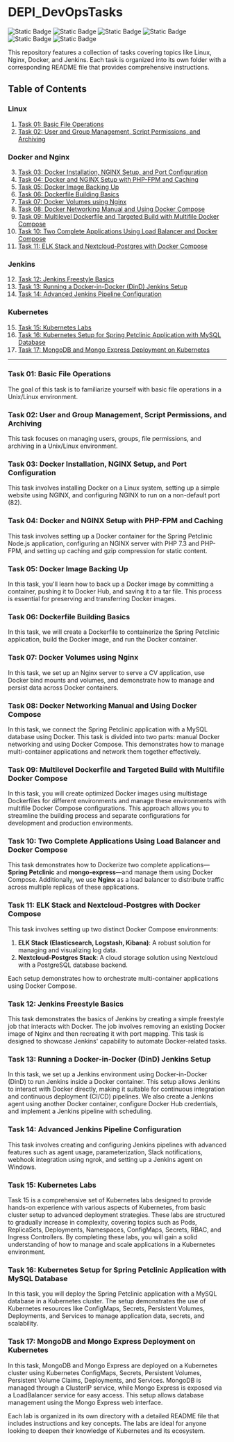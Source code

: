 # DEPI_DevOpsTasks

![Static Badge](https://img.shields.io/badge/build-Ubuntu-brightgreen?style=flat&logo=ubuntu&label=Linux&labelColor=Orange&color=red) ![Static Badge](https://img.shields.io/badge/Docker-27.0.3-skyblue?style=flat&logo=docker&label=Docker) ![Static Badge](https://img.shields.io/badge/jenkins-java%2017.0.12-brightred?style=flat&logo=jenkins&logoColor=darkred&label=jenkins&labelColor=grey&color=orange) ![Static Badge](https://img.shields.io/badge/ngrok-3.8.0-white?style=plastic&logo=ngrok&label=ngrok&labelColor=black&color=white) ![Static Badge](https://img.shields.io/badge/nginx-1.18.0-grey?style=flat&logo=nginx&label=nginx&labelColor=darkgreen&color=grey) ![Static Badge](https://img.shields.io/badge/Kubernetes-1.30-cyan?style=plastic&logo=kubernetes) 

This repository features a collection of tasks covering topics like Linux, Nginx, Docker, and Jenkins. Each task is organized into its own folder with a corresponding README file that provides comprehensive instructions.

## Table of Contents

### Linux

1. [Task 01: Basic File Operations](Task01/README.md)
2. [Task 02: User and Group Management, Script Permissions, and Archiving](Task02/README.md)

### Docker and Nginx

3. [Task 03: Docker Installation, NGINX Setup, and Port Configuration](Task03/README.md)
4. [Task 04: Docker and NGINX Setup with PHP-FPM and Caching](Task04/README.md)
5. [Task 05: Docker Image Backing Up](Task05/README.md)
6. [Task 06: Dockerfile Building Basics](Task06/README.md)
7. [Task 07: Docker Volumes using Nginx](Task07/README.md)
8. [Task 08: Docker Networking Manual and Using Docker Compose](Task08/README.md)
9. [Task 09: Multilevel Dockerfile and Targeted Build with Multifile Docker Compose](Task09/README.md)
10. [Task 10: Two Complete Applications Using Load Balancer and Docker Compose](Task10/README.md)
11. [Task 11: ELK Stack and Nextcloud-Postgres with Docker Compose](Task11/README.md)

### Jenkins

12. [Task 12: Jenkins Freestyle Basics](Task12/README.md)
13. [Task 13: Running a Docker-in-Docker (DinD) Jenkins Setup](Task13/README.md)
14. [Task 14: Advanced Jenkins Pipeline Configuration](Task14/README.md)

### Kubernetes

15. [Task 15: Kubernetes Labs](Task15/README.md)
16. [Task 16: Kubernetes Setup for Spring Petclinic Application with MySQL Database](Task16/README.md)
17. [Task 17: MongoDB and Mongo Express Deployment on Kubernetes](Task17/README.md)
---

### Task 01: Basic File Operations
The goal of this task is to familiarize yourself with basic file operations in a Unix/Linux environment.

### Task 02: User and Group Management, Script Permissions, and Archiving
This task focuses on managing users, groups, file permissions, and archiving in a Unix/Linux environment.

### Task 03: Docker Installation, NGINX Setup, and Port Configuration
This task involves installing Docker on a Linux system, setting up a simple website using NGINX, and configuring NGINX to run on a non-default port (82).

### Task 04: Docker and NGINX Setup with PHP-FPM and Caching
This task involves setting up a Docker container for the Spring Petclinic Node.js application, configuring an NGINX server with PHP 7.3 and PHP-FPM, and setting up caching and gzip compression for static content.

### Task 05: Docker Image Backing Up
In this task, you'll learn how to back up a Docker image by committing a container, pushing it to Docker Hub, and saving it to a tar file. This process is essential for preserving and transferring Docker images.

### Task 06: Dockerfile Building Basics
In this task, we will create a Dockerfile to containerize the Spring Petclinic application, build the Docker image, and run the Docker container.

### Task 07: Docker Volumes using Nginx
In this task, we set up an Nginx server to serve a CV application, use Docker bind mounts and volumes, and demonstrate how to manage and persist data across Docker containers.

### Task 08: Docker Networking Manual and Using Docker Compose
In this task, we connect the Spring Petclinic application with a MySQL database using Docker. This task is divided into two parts: manual Docker networking and using Docker Compose. This demonstrates how to manage multi-container applications and network them together effectively.

### Task 09: Multilevel Dockerfile and Targeted Build with Multifile Docker Compose
In this task, you will create optimized Docker images using multistage Dockerfiles for different environments and manage these environments with multifile Docker Compose configurations. This approach allows you to streamline the building process and separate configurations for development and production environments.

### Task 10: Two Complete Applications Using Load Balancer and Docker Compose
This task demonstrates how to Dockerize two complete applications—**Spring Petclinic** and **mongo-express**—and manage them using Docker Compose. Additionally, we use **Nginx** as a load balancer to distribute traffic across multiple replicas of these applications.

### Task 11: ELK Stack and Nextcloud-Postgres with Docker Compose
This task involves setting up two distinct Docker Compose environments:

1. **ELK Stack (Elasticsearch, Logstash, Kibana)**: A robust solution for managing and visualizing log data.
2. **Nextcloud-Postgres Stack**: A cloud storage solution using Nextcloud with a PostgreSQL database backend.

Each setup demonstrates how to orchestrate multi-container applications using Docker Compose.

### Task 12: Jenkins Freestyle Basics
This task demonstrates the basics of Jenkins by creating a simple freestyle job that interacts with Docker. The job involves removing an existing Docker image of Nginx and then recreating it with port mapping. This task is designed to showcase Jenkins' capability to automate Docker-related tasks.

### Task 13: Running a Docker-in-Docker (DinD) Jenkins Setup
In this task, we set up a Jenkins environment using Docker-in-Docker (DinD) to run Jenkins inside a Docker container. This setup allows Jenkins to interact with Docker directly, making it suitable for continuous integration and continuous deployment (CI/CD) pipelines. We also create a Jenkins agent using another Docker container, configure Docker Hub credentials, and implement a Jenkins pipeline with scheduling.

### Task 14: Advanced Jenkins Pipeline Configuration
This task involves creating and configuring Jenkins pipelines with advanced features such as agent usage, parameterization, Slack notifications, webhook integration using ngrok, and setting up a Jenkins agent on Windows.

### Task 15: Kubernetes Labs

Task 15 is a comprehensive set of Kubernetes labs designed to provide hands-on experience with various aspects of Kubernetes, from basic cluster setup to advanced deployment strategies. These labs are structured to gradually increase in complexity, covering topics such as Pods, ReplicaSets, Deployments, Namespaces, ConfigMaps, Secrets, RBAC, and Ingress Controllers. By completing these labs, you will gain a solid understanding of how to manage and scale applications in a Kubernetes environment.

### Task 16: Kubernetes Setup for Spring Petclinic Application with MySQL Database

In this task, you will deploy the Spring Petclinic application with a MySQL database in a Kubernetes cluster. The setup demonstrates the use of Kubernetes resources like ConfigMaps, Secrets, Persistent Volumes, Deployments, and Services to manage application data, secrets, and scalability.


### Task 17: MongoDB and Mongo Express Deployment on Kubernetes

In this task, MongoDB and Mongo Express are deployed on a Kubernetes cluster using Kubernetes ConfigMaps, Secrets, Persistent Volumes, Persistent Volume Claims, Deployments, and Services. MongoDB is managed through a ClusterIP service, while Mongo Express is exposed via a LoadBalancer service for easy access. This setup allows database management using the Mongo Express web interface.

Each lab is organized in its own directory with a detailed README file that includes instructions and key concepts. The labs are ideal for anyone looking to deepen their knowledge of Kubernetes and its ecosystem.
